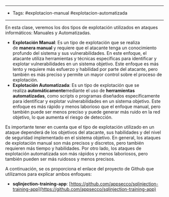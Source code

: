-------
- Tags: #explotacion-manual #explotacion-automatizada
----------
En esta clase, veremos los dos tipos de explotación utilizados en ataques informáticos: Manuales y Automatizadas.

- **Explotación Manual**: Es un tipo de explotación que se realiza de **manera manual** y requiere que el atacante tenga un conocimiento profundo del sistema y sus vulnerabilidades. En este enfoque, el atacante utiliza herramientas y técnicas específicas para identificar y explotar vulnerabilidades en un sistema objetivo. Este enfoque es más lento y requiere más esfuerzo y habilidad por parte del atacante, pero también es más preciso y permite un mayor control sobre el proceso de explotación.
- **Explotación Automatizada**: Es un tipo de explotación que se realiza **automáticamente**mediante el uso de **herramientas automatizadas**, como scripts o programas diseñados específicamente para identificar y explotar vulnerabilidades en un sistema objetivo. Este enfoque es más rápido y menos laborioso que el enfoque manual, pero también puede ser menos preciso y puede generar más ruido en la red objetivo, lo que aumenta el riesgo de detección.

Es importante tener en cuenta que el tipo de explotación utilizado en un ataque dependerá de los objetivos del atacante, sus habilidades y del nivel de seguridad implementado en el sistema objetivo. En general, los ataques de explotación manual son más precisos y discretos, pero también requieren más tiempo y habilidades. Por otro lado, los ataques de explotación automatizada son más rápidos y menos laboriosos, pero también pueden ser más ruidosos y menos precisos.

A continuación, se os proporciona el enlace del proyecto de Github que utilizamos para explicar ambos enfoques:

-   **sqlinjection-training-app**: [https://github.com/appsecco/sqlinjection-training-app](https://github.com/appsecco/sqlinjection-training-app)